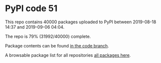 # PyPI code 51

This repo contains 40000 packages uploaded to PyPI between 
2019-08-18 14:37 and 2019-09-06 04:04.

The repo is 79% (31992/40000) complete.

Package contents can be found [in the code branch](https://github.com/pypi-data/pypi-mirror-51/tree/code/packages).

A browsable package list for all repositories [all packages here](https://pypi-data.github.io/website/repositories/pypi-mirror-51).


